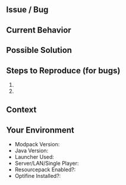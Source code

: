 <!-- Instructions on how to do issues like your boy darkosto -->

<!-- Before anything else, use the *search* feature! -->
<!-- * Maybe someone already reported the issue you're experiencing? -->
<!-- * Maybe you can find the answer to your question by looking at older or closed issues? -->
<!-- * Have a go at it and see! -->
<!-- * Please search on the [issue track](../) before creating one. -->
 
## Issue / Bug
<!--- If you're describing a bug, tell us what should happen -->
<!--- If you're suggesting a change/improvement, tell us how it should work -->
<!--- If possible add error/crash log to [Pastebin](https://pastebin.com/) and link it here (if you dislike pastebin any other similar site is fine too) -->
<!--- If possible add a video/gif of the issue/bug (makes it easier for darkosto to understand you) -->

## Current Behavior
<!--- If describing a bug, tell us what happens instead of the expected behavior -->
<!--- If suggesting a change/improvement, explain the difference from current behavior -->

## Possible Solution
<!--- Not obligatory, but suggest a fix/reason for the bug, -->
<!--- or ideas how to implement the addition or change -->

## Steps to Reproduce (for bugs)
<!--- Provide a link to a live example, or an unambiguous set of steps to -->
<!--- reproduce this bug. Include code to reproduce, if relevant -->
1.
2.
<!--- add more if needed -->

## Context
<!--- How has this issue affected you? What are you trying to accomplish? -->
<!--- Providing context helps us come up with a solution that is most useful in the real world -->

## Your Environment
<!--- Include as many relevant details about the environment you experienced the bug in -->
* Modpack Version:
* Java Version:
* Launcher Used:
* Server/LAN/Single Player:
* Resourcepack Enabled?:
* Optifine Installed?:
